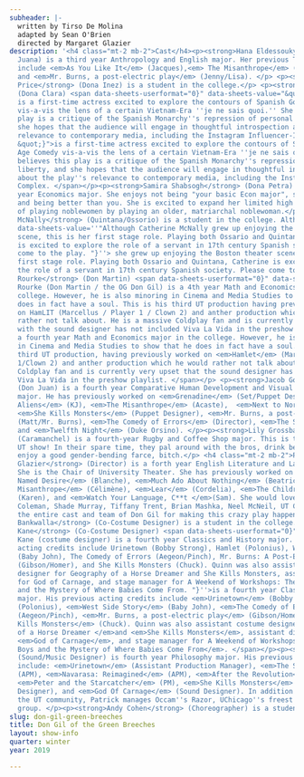 ```yaml
---
subheader: |-
  written by Tirso De Molina
  adapted by Sean O'Brien
  directed by Margaret Glazier
description: '<h4 class="mt-2 mb-2">Cast</h4><p><strong>Hana Eldessouky</strong> (Dona
  Juana) is a third year Anthropology and English major. Her previous TAPS/UT credits
  include <em>As You Like It</em> (Jacques),<em> The Misanthrope</em> (Philinte),
  and <em>Mr. Burns, a post-electric play</em> (Jenny/Lisa). </p> <p><strong>Elizabeth
  Price</strong> (Dona Inez) is a student in the college.</p> <p><strong>Claudia Fernandez</strong>
  (Dona Clara) <span data-sheets-userformat="0}" data-sheets-value="&quot;Claudia
  is a first-time actress excited to explore the contours of Spanish Golden Age Comedy
  vis-a-vis the lens of a certain Vietnam-Era ''je ne sais quoi.'' She believes this
  play is a critique of the Spanish Monarchy''s repression of personal liberty, and
  she hopes that the audience will engage in thoughtful introspection about the play''s
  relevance to contemporary media, including the Instagram Influencer-Industrial Complex.
  &quot;}">is a first-time actress excited to explore the contours of Spanish Golden
  Age Comedy vis-a-vis the lens of a certain Vietnam-Era ''je ne sais quoi.'' She
  believes this play is a critique of the Spanish Monarchy''s repression of personal
  liberty, and she hopes that the audience will engage in thoughtful introspection
  about the play''s relevance to contemporary media, including the Instagram Influencer-Industrial
  Complex. </span></p><p><strong>Samira Shabsogh</strong> (Dona Petra) is a fourth
  year Economics major. She enjoys not being "your basic Econ major", shaming people,
  and being better than you. She is excited to expand her limited high school repertoire
  of playing noblewomen by playing an older, matriarchal noblewoman.</p><p><strong>Catherine
  McNally</strong> (Quintana/Ossorio) is a student in the college. Although<span data-sheets-userformat="0}"
  data-sheets-value=''"Although Catherine McNally grew up enjoying the Boston theater
  scene, this is her first stage role. Playing both Ossario and Quintana, Catherine
  is excited to explore the role of a servant in 17th century Spanish society. Please
  come to the play. "}''> she grew up enjoying the Boston theater scene, this is her
  first stage role. Playing both Ossario and Quintana, Catherine is excited to explore
  the role of a servant in 17th century Spanish society. Please come to the play.</span></p><p><strong>Gabriel
  Rourke</strong> (Don Martin) <span data-sheets-userformat="0}" data-sheets-value=''"Gabriel
  Rourke (Don Martin / the OG Don Gil) is a 4th year Math and Economics major in the
  college. However, he is also minoring in Cinema and Media Studies to show that he
  does in fact have a soul. This is his third UT production having previously worked
  on HamLIT (Marcellus / Player 1 / Clown 2) and anther production which he would
  rather not talk about. He is a massive Coldplay fan and is currently very upset
  with the sound designer has not included Viva La Vida in the preshow playlist. "}''>is
  a fourth year Math and Economics major in the college. However, he is also minoring
  in Cinema and Media Studies to show that he does in fact have a soul. This is his
  third UT production, having previously worked on <em>Hamlet</em> (Marcellus/Player
  1/Clown 2) and anther production which he would rather not talk about. He is a massive
  Coldplay fan and is currently very upset that the sound designer has not included
  Viva La Vida in the preshow playlist. </span></p> <p><strong>Jacob Goodman</strong>
  (Don Juan) is a fourth year Comparative Human Development and Visual Arts double
  major. He has previously worked on <em>Grenadine</em> (Set/Puppet Designer), <em>The
  Aliens</em> (KJ), <em>The Misanthrope</em> (Acaste),  <em>Next to Normal</em> (Director),
  <em>She Kills Monsters</em> (Puppet Designer), <em>Mr. Burns, a post-electric play</em>
  (Matt/Mr. Burns), <em>The Comedy of Errors</em> (Director), <em>The Seagull </em>(Konstantin),
  and <em>Twelfth Night</em> (Duke Orsino). </p><p><strong>Lily Grossbard</strong>
  (Caramanchel) is a fourth-year Rugby and Coffee Shop major. This is their first
  UT show! In their spare time, they pal around with the bros, drink beer, and occasionally
  enjoy a good gender-bending farce, bitch.</p> <h4 class="mt-2 mb-2">Production Staff</h4><p><strong>Margaret
  Glazier</strong> (Director) is a forth year English Literature and Language Major.
  She is the Chair of University Theater. She has previously worked on <em>A Streetcar
  Named Desire</em> (Blanche), <em>Much Ado About Nothing</em> (Beatrice), <em>The
  Misanthrope</em> (Célimène), <em>Lear</em> (Cordelia), <em>The Children''s Hour</em>
  (Karen), and <em>Watch Your Language, C**t </em>(Sam). She would love to thank Heidi
  Coleman, Shade Murray, Tiffany Trent, Brian Mashka, Neel McNeil, UT Committee and
  the entire cast and team of Don Gil for making this crazy play happen!</p> <p><strong>Afriti
  Bankwalla</strong> (Co-Costume Designer) is a student in the college.</p><p><strong>Quinn
  Kane</strong> (Co-Costume Designer) <span data-sheets-userformat="0}" data-sheets-value=''"Quinn
  Kane (costume designer) is a fourth year Classics and History major. His previous
  acting credits include Urinetown (Bobby Strong), Hamlet (Polonius), West Side Story
  (Baby John), The Comedy of Errors (Aegeon/Pinch), Mr. Burns: A Post-Electric Play
  (Gibson/Homer), and She Kills Monsters (Chuck). Quinn was also assistant costume
  designer for Geography of a Horse Dreamer and She Kills Monsters, assistant director
  for God of Carnage, and stage manager for A Weekend of Workshops: The Hardy Boys
  and the Mystery of Where Babies Come From. "}''>is a fourth year Classics and History
  major. His previous acting credits include <em>Urinetown</em> (Bobby Strong), <em>Hamlet</em>
  (Polonius), <em>West Side Story</em> (Baby John), <em>The Comedy of Errors</em>
  (Aegeon/Pinch), <em>Mr. Burns, a post-electric play</em> (Gibson/Homer), and <em>She
  Kills Monsters</em> (Chuck). Quinn was also assistant costume designer for <em>Geography
  of a Horse Dreamer </em>and <em>She Kills Monsters</em>, assistant director for
  <em>God of Carnage</em>, and stage manager for A Weekend of Workshops: <em>The Hardy
  Boys and the Mystery of Where Babies Come From</em>. </span></p><p><strong>Pat Doyle</strong>
  (Sound/Music Designer) is fourth year Philosophy major. His previous UT credits
  include: <em>Urinetown</em> (Assistant Production Manager), <em>The Seagull</em>
  (APM), <em>Navarasa: Reimagined</em> (APM), <em>After the Revolution</em> (PM),
  <em>Peter and the Starcatcher</em> (PM), <em>She Kills Monsters</em> (Assistant Sound
  Designer), and <em>God Of Carnage</em> (Sound Designer). In addition to work in
  the UT community, Patrick manages Occam''s Razor, UChicago''s freest improv comedy
  group. </p><p><strong>Andy Cohen</strong> (Choreographer) is a student in the college.</p>'
slug: don-gil-green-breeches
title: Don Gil of the Green Breeches
layout: show-info
quarter: winter
year: 2019

---
```

